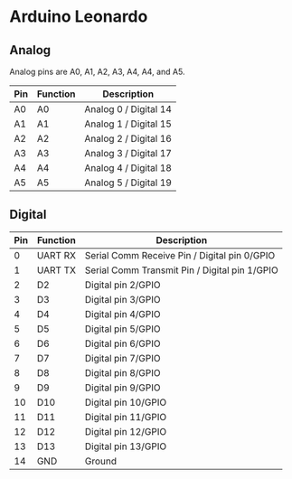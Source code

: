 # Arduino Leonardo

## Analog

Analog pins are A0, A1, A2, A3, A4, A4, and A5.

| Pin | Function | Description                                     |
|-----|----------|-------------------------------------------------|
| A0  | A0       | Analog 0 / Digital 14                           |
| A1  | A1       | Analog 1 / Digital 15                           |
| A2  | A2       | Analog 2 / Digital 16                           |
| A3  | A3       | Analog 3 / Digital 17                           |
| A4  | A4       | Analog 4 / Digital 18                           |
| A5  | A5       | Analog 5 / Digital 19                           |

## Digital

| Pin | Function | Description                                     |
|-----|----------|-------------------------------------------------|
| 0   | UART RX  | Serial Comm Receive Pin / Digital pin 0/GPIO    |
| 1   | UART TX  | Serial Comm Transmit Pin / Digital pin 1/GPIO   |
| 2   | D2       | Digital pin 2/GPIO                              |
| 3   | D3       | Digital pin 3/GPIO                              |
| 4   | D4       | Digital pin 4/GPIO                              |
| 5   | D5       | Digital pin 5/GPIO                              |
| 6   | D6       | Digital pin 6/GPIO                              |
| 7   | D7       | Digital pin 7/GPIO                              |
| 8   | D8       | Digital pin 8/GPIO                              |
| 9   | D9       | Digital pin 9/GPIO                              |
| 10  | D10      | Digital pin 10/GPIO                             |
| 11  | D11      | Digital pin 11/GPIO                             |
| 12  | D12      | Digital pin 12/GPIO                             |
| 13  | D13      | Digital pin 13/GPIO                             |
| 14  | GND      | Ground                                          |
